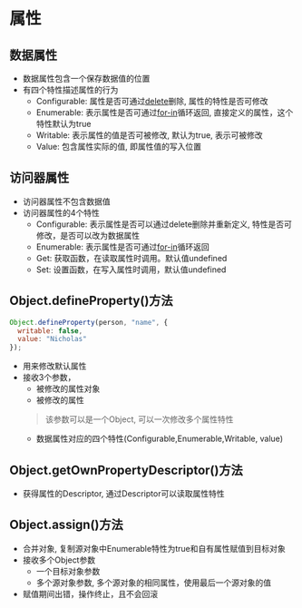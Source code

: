 # 属性

## 数据属性

- 数据属性包含一个保存数据值的位置
- 有四个特性描述属性的行为
  - Configurable: 属性是否可通过[delete](javascript_delete.md)删除, 属性的特性是否可修改  
  - Enumerable: 表示属性是否可通过[for-in](javascript_statement_)循环返回, 直接定义的属性，这个特性默认为true
  - Writable: 表示属性的值是否可被修改, 默认为true, 表示可被修改
  - Value: 包含属性实际的值, 即属性值的写入位置
  
## 访问器属性

- 访问器属性不包含数据值
- 访问器属性的4个特性
  - Configurable: 表示属性是否可以通过delete删除并重新定义, 特性是否可修改，是否可以改为数据属性
  - Enumerable: 表示属性是否可通过[for-in](javascript_statement_)循环返回
  - Get: 获取函数，在读取属性时调用。默认值undefined
  - Set: 设置函数，在写入属性时调用，默认值undefined

## Object.defineProperty()方法

```javascript
Object.defineProperty(person, "name", {
  writable: false,
  value: "Nicholas"
});
```
- 用来修改默认属性 
- 接收3个参数， 
  - 被修改的属性对象
  - 被修改的属性 
  > 该参数可以是一个Object, 可以一次修改多个属性特性
  - 数据属性对应的四个特性(Configurable,Enumerable,Writable, value)

## Object.getOwnPropertyDescriptor()方法

- 获得属性的Descriptor, 通过Descriptor可以读取属性特性

## Object.assign()方法

- 合并对象, 复制源对象中Enumerable特性为true和自有属性赋值到目标对象
- 接收多个Object参数
  - 一个目标对象参数
  - 多个源对象参数, 多个源对象的相同属性，使用最后一个源对象的值
- 赋值期间出错，操作终止，且不会回滚 